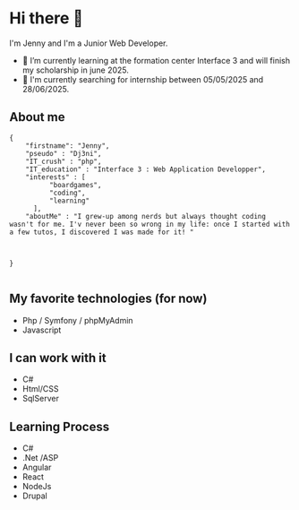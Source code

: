 # Hi there 👋

I'm Jenny and I'm a Junior Web Developer. 
- 🌱 I’m currently learning at the formation center Interface 3 and will finish my scholarship in june 2025.
- 🔭 I'm currently searching for internship between 05/05/2025 and 28/06/2025.

## About me
```
{
    "firstname": "Jenny",
    "pseudo" : "Dj3ni",
    "IT_crush" : "php",
    "IT_education" : "Interface 3 : Web Application Developper",
    "interests" : [
          "boardgames",
          "coding",
          "learning"
      ],
    "aboutMe" : "I grew-up among nerds but always thought coding wasn't for me. I'v never been so wrong in my life: once I started with a few tutos, I discovered I was made for it! "



}


```


## My favorite technologies (for now)
- Php / Symfony / phpMyAdmin
- Javascript

## I can work with it
- C#
- Html/CSS
- SqlServer

## Learning Process
- C#
- .Net /ASP
- Angular
- React
- NodeJs
- Drupal
<!--
**Dj3ni/Dj3ni** is a ✨ _special_ ✨ repository because its `README.md` (this file) appears on your GitHub profile.

Here are some ideas to get you started:

- 🔭 I’m currently working on ...
- 🌱 I’m currently learning ...
- 👯 I’m looking to collaborate on ...
- 🤔 I’m looking for help with ...
- 💬 Ask me about ...
- 📫 How to reach me: ...
- 😄 Pronouns: ...
- ⚡ Fun fact: ...
-->

